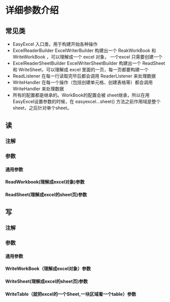 # 详细参数介绍

## 常见类

* EasyExcel 入口类，用于构建开始各种操作
* ExcelReaderBuilder ExcelWriterBuilder 构建出一个 ReakWorkBook 和 WriteWorkBook ，可以理解成一个 excel 对象， 一个excel
  只需要创建一个
* ExcelReaderSheetBuilder ExcelWriterSheetBuilder 构建出一个 ReadSheet 和 WriteSheet，可以理解成 excel 里面的一页，每一页都要构建一个
* ReadListener 在每一行读取完毕后都会调用 ReaderListener 来处理数据
* WriteHandler 在每一个操作（包括创建单元格、创建表格等）都会调用WriteHandler 来处理数据
* 所有的配置都是继承的。WorkBook的配置会被 sheet继承，所以在用EasyExcel设置参数的时候，在 easyexcel...sheet()
  方法之前作用域是整个sheet，之后针对单个sheet。

## 读
### 注解

### 参数

#### 通用参数

#### ReadWorkbook(理解成excel对象)参数

#### ReadSheet(理解成excel的sheet页)参数


## 写
### 注解

### 参数

#### 通用参数

#### WriteWorkBook（理解成excel对象）参数

#### WriteSheet(理解成excel的sheet页)参数

#### WriteTable（就把excel的一个Sheet,一块区域看一个table）参数